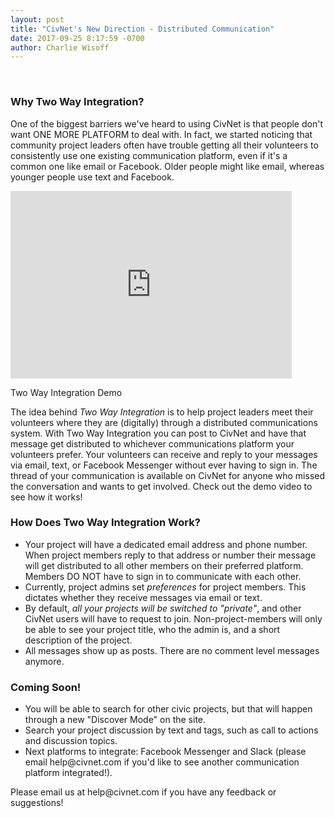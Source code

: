 ```yaml
---
layout: post
title: "CivNet's New Direction - Distributed Communication"
date: 2017-09-25 8:17:59 -0700
author: Charlie Wisoff
---
```

<br>
<h3>Why Two Way Integration?</h3>
<p>One of the biggest barriers we've heard to using CivNet is that people don't want ONE MORE PLATFORM to deal with. In fact, we started noticing that community project leaders often have trouble getting all their volunteers to consistently use one existing communication platform, even if it's a common one like email or Facebook. Older people might like email, whereas younger people use text and Facebook.</p>

<div class="blog_image_container_right">
	<iframe width="450" height="300" src="https://www.youtube.com/embed/0VsAJyXbk6E" frameborder="0" allowfullscreen></iframe>
	<p class="blog_subtitle">Two Way Integration Demo</p> 
</div>

<p>The idea behind <i>Two Way Integration</i> is to help project leaders meet their volunteers where they are (digitally) through a distributed communications system. With Two Way Integration you can post to CivNet and have that message get distributed to whichever communications platform your volunteers prefer. Your volunteers can receive and reply to your messages via email, text, or Facebook Messenger without ever having to sign in. The thread of your communication is available on CivNet for anyone who missed the conversation and wants to get involved. Check out the demo video to see how it works!</p>

<h3>How Does Two Way Integration Work?</h3>
<p>
	<ul>
		<li>Your project will have a dedicated email address and phone number. When project members reply to that address or number their message will get distributed to all other members on their preferred platform. Members DO NOT have to sign in to communicate with each other.</li>
		<li>Currently, project admins set <i>preferences</i> for project members. This dictates whether they receive messages via email or text.</li>
		<li>By default, <i>all your projects will be switched to "private"</i>, and other CivNet users will have to request to join. Non-project-members will only be able to see your project title, who the admin is, and a short description of the project.</li>
		<li>All messages show up as posts. There are no comment level messages anymore.</li>
	</ul>
</p>

<h3>Coming Soon!</h3>
<p>
	<ul>
		<li>You will be able to search for other civic projects, but that will happen through a new "Discover Mode" on the site.</li>
		<li>Search your project discussion by text and tags, such as call to actions and discussion topics.</li>
		<li>Next platforms to integrate: Facebook Messenger and Slack (please email help@civnet.com if you'd like to see another communication platform integrated!).</li>
	</ul>
</p>

<p>Please email us at help@civnet.com if you have any feedback or suggestions!</p>




